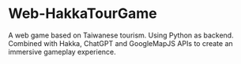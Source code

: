 # Web-HakkaTourGame

A web game based on Taiwanese tourism. Using Python as backend.
Combined with Hakka, ChatGPT and GoogleMapJS APIs to create an immersive gameplay experience.
